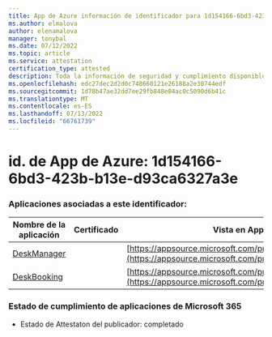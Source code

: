 ```yaml
---
title: App de Azure información de identificador para 1d154166-6bd3-423b-b13e-d93ca6327a3e
ms.author: elmalova
author: elenamalova
manager: tonybal
ms.date: 07/12/2022
ms.topic: article
ms.service: attestation
certification_type: attested
description: Toda la información de seguridad y cumplimiento disponible para 1d154166-6bd3-423b-b13e-d93ca6327a3e.
ms.openlocfilehash: edc27dec2d2d0c748660121e26188a2e30744edf
ms.sourcegitcommit: 1d78b47ae32dd7ee29fb848e04ac0c5090d6b41c
ms.translationtype: MT
ms.contentlocale: es-ES
ms.lasthandoff: 07/13/2022
ms.locfileid: "66761739"
---
```

# <a name="azure-app-id-1d154166-6bd3-423b-b13e-d93ca6327a3e"></a>id. de App de Azure: 1d154166-6bd3-423b-b13e-d93ca6327a3e


### <a name="apps-associated-with-this-id"></a>Aplicaciones asociadas a este identificador:
| **Nombre de la aplicación** | **Certificado** | **Vista en AppSource** |
|--------------|---------------|-----------------------|
| [DeskManager](../forward/WA200003831.md) |  | [https://appsource.microsoft.com/product/office/WA200003831](https://appsource.microsoft.com/product/office/WA200003831) |
| [DeskBooking](../forward/WA200003866.md) |  | [https://appsource.microsoft.com/product/office/WA200003866](https://appsource.microsoft.com/product/office/WA200003866) |

### <a name="microsoft-365-app-compliance-status"></a>Estado de cumplimiento de aplicaciones de Microsoft 365
- Estado de Attestaton del publicador: completado
